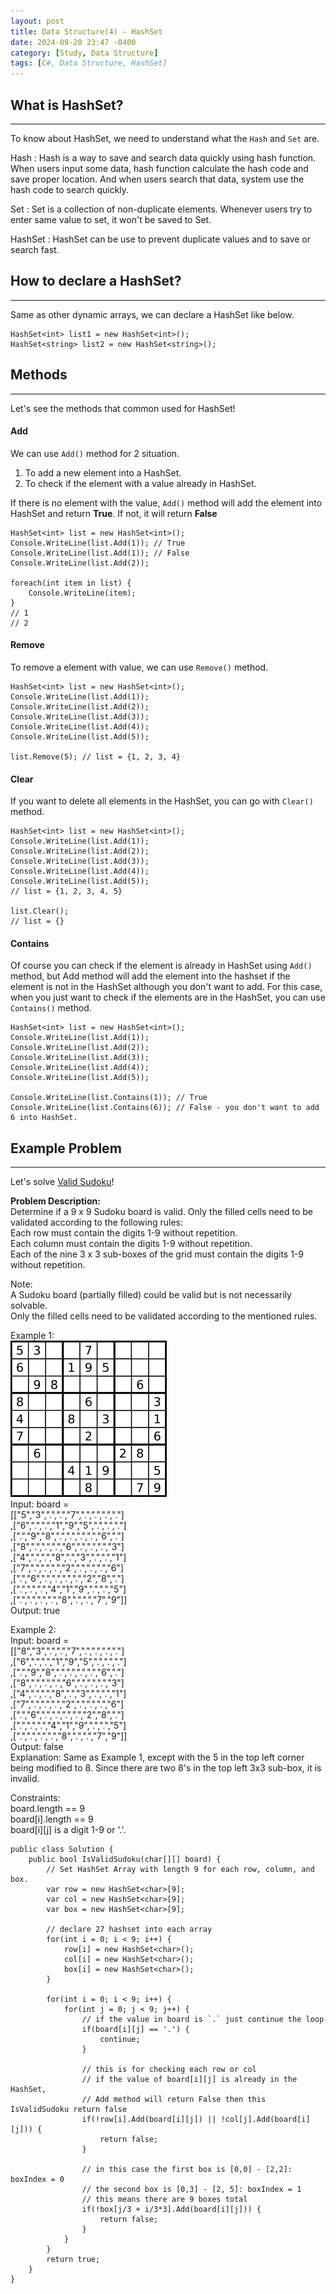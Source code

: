 ```yaml
---
layout: post
title: Data Structure(4) - HashSet
date: 2024-09-20 23:47 -0400
category: [Study, Data Structure]
tags: [C#, Data Structure, HashSet]
---
```


## What is HashSet?
---
To know about HashSet, we need to understand what the `Hash` and `Set` are.

Hash
: Hash is a way to save and search data quickly using hash function. When users input some data, hash function calculate the hash code and save proper location. And when users search that data, system use the hash code to search quickly.

Set
: Set is a collection of non-duplicate elements. Whenever users try to enter same value to set, it won't be saved to Set.

HashSet
: HashSet can be use to prevent duplicate values and to save or search fast.

## How to declare a HashSet?
---
Same as other dynamic arrays, we can declare a HashSet like below.
```shell
HashSet<int> list1 = new HashSet<int>();
HashSet<string> list2 = new HashSet<string>();
```

## Methods
---
Let's see the methods that common used for HashSet!
#### Add
We can use `Add()` method for 2 situation.
1. To add a new element into a HashSet.
2. To check if the element with a value already in HashSet.

If there is no element with the value, `Add()` method will add the element into HashSet and return **True**. If not, it will return **False**
```shell
HashSet<int> list = new HashSet<int>();
Console.WriteLine(list.Add(1)); // True
Console.WriteLine(list.Add(1)); // False
Console.WriteLine(list.Add(2));

foreach(int item in list) {
    Console.WriteLine(item);
}
// 1
// 2
```

#### Remove
To remove a element with value, we can use `Remove()` method.
```shell
HashSet<int> list = new HashSet<int>();
Console.WriteLine(list.Add(1));
Console.WriteLine(list.Add(2));
Console.WriteLine(list.Add(3));
Console.WriteLine(list.Add(4));
Console.WriteLine(list.Add(5));

list.Remove(5); // list = {1, 2, 3, 4}
```

#### Clear
If you want to delete all elements in the HashSet, you can go with `Clear()` method.
```shell
HashSet<int> list = new HashSet<int>();
Console.WriteLine(list.Add(1));
Console.WriteLine(list.Add(2));
Console.WriteLine(list.Add(3));
Console.WriteLine(list.Add(4));
Console.WriteLine(list.Add(5));
// list = {1, 2, 3, 4, 5}

list.Clear();
// list = {}
```

#### Contains
Of course you can check if the element is already in HashSet using `Add()` method, but Add method will add the element into the hashset if the element is not in the HashSet although you don't want to add. For this case, when you just want to check if the elements are in the HashSet, you can use `Contains()` method.
```shell
HashSet<int> list = new HashSet<int>();
Console.WriteLine(list.Add(1));
Console.WriteLine(list.Add(2));
Console.WriteLine(list.Add(3));
Console.WriteLine(list.Add(4));
Console.WriteLine(list.Add(5));

Console.WriteLine(list.Contains(1)); // True
Console.WriteLine(list.Contains(6)); // False - you don't want to add 6 into HashSet.
```

## Example Problem
---
Let's solve [Valid Sudoku](https://leetcode.com/problems/valid-sudoku/description/)!

**Problem Description:**  
Determine if a 9 x 9 Sudoku board is valid. Only the filled cells need to be validated according to the following rules:   
Each row must contain the digits 1-9 without repetition.   
Each column must contain the digits 1-9 without repetition.   
Each of the nine 3 x 3 sub-boxes of the grid must contain the digits 1-9 without repetition.

Note:   
A Sudoku board (partially filled) could be valid but is not necessarily solvable.   
Only the filled cells need to be validated according to the mentioned rules.    

Example 1:   
![example_image](assets/img/data-structure-4/example1.png)   
Input: board =    
[["5","3",".",".","7",".",".",".","."]   
,["6",".",".","1","9","5",".",".","."]   
,[".","9","8",".",".",".",".","6","."]   
,["8",".",".",".","6",".",".",".","3"]   
,["4",".",".","8",".","3",".",".","1"]   
,["7",".",".",".","2",".",".",".","6"]   
,[".","6",".",".",".",".","2","8","."]   
,[".",".",".","4","1","9",".",".","5"]   
,[".",".",".",".","8",".",".","7","9"]]   
Output: true

Example 2:   
Input: board =    
[["8","3",".",".","7",".",".",".","."]   
,["6",".",".","1","9","5",".",".","."]   
,[".","9","8",".",".",".",".","6","."]   
,["8",".",".",".","6",".",".",".","3"]   
,["4",".",".","8",".","3",".",".","1"]   
,["7",".",".",".","2",".",".",".","6"]   
,[".","6",".",".",".",".","2","8","."]   
,[".",".",".","4","1","9",".",".","5"]   
,[".",".",".",".","8",".",".","7","9"]]   
Output: false   
Explanation: Same as Example 1, except with the 5 in the top left corner being modified to 8. Since there are two 8's in the top left 3x3 sub-box, it is invalid.
 
Constraints:   
board.length == 9   
board[i].length == 9   
board[i][j] is a digit 1-9 or '.'.

```shell
public class Solution {
    public bool IsValidSudoku(char[][] board) {
        // Set HashSet Array with length 9 for each row, column, and box.
        var row = new HashSet<char>[9];
        var col = new HashSet<char>[9];
        var box = new HashSet<char>[9];

        // declare 27 hashset into each array
        for(int i = 0; i < 9; i++) {
            row[i] = new HashSet<char>();
            col[i] = new HashSet<char>();
            box[i] = new HashSet<char>();
        }
        
        for(int i = 0; i < 9; i++) {
            for(int j = 0; j < 9; j++) {
                // if the value in board is `.` just continue the loop
                if(board[i][j] == '.') {
                    continue;
                }

                // this is for checking each row or col
                // if the value of board[i][j] is already in the HashSet,
                // Add method will return False then this IsValidSudoku return false
                if(!row[i].Add(board[i][j]) || !col[j].Add(board[i][j])) {
                    return false;
                }

                // in this case the first box is [0,0] - [2,2]: boxIndex = 0
                // the second box is [0,3] - [2, 5]: boxIndex = 1
                // this means there are 9 boxes total
                if(!box[j/3 + i/3*3].Add(board[i][j])) {
                    return false;
                }
            }
        }
        return true;
    }
}
```